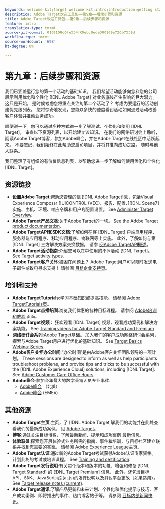 ```yaml
---
keywords: welcome kit;target welcome kit;intro;introduction;getting started
description: Adobe Target欢迎工具包——第9章——后续步骤和资源
title: Adobe Target欢迎工具包——第9章——后续步骤和资源
feature: intro
translation-type: tm+mt
source-git-commit: 0188108d0fe554f60ebc8eda300979e720b7539d
workflow-type: tm+mt
source-wordcount: '698'
ht-degree: 0%

---
```



# 第九章：后续步骤和资源

我们已涵盖运行您的第一个活动的基础知识。 我们希望活动能够向您和您的公司展示利用优化和个性化 [!DNL Adobe Target] 对业务底线产生影响的巨大潜力。 这只是开始。 是时候考虑您将重点关注的第二个活动了？ 考虑为要运行的活动创建优先级列表。 您将惊奇地发现，您能以多快的速度看到活动如何通过活动改善客户体验并推动业务成功。

顺便说一下，您可以通过多种方式进一步了解测试、个性化和使用 [!DNL Target]。 审查以下资源列表，以开始建立该知识。 在我们的网络研讨会上聆听，阅读Adobe Target博客，参加Adobe峰会，并在Adobe Target在线社区中活跃起来。 不要忘记，我们始终在此帮助您启动项目，并将其推向成功之路。 随时与他人联系。

我们整理了有组织的有价值信息列表，以帮助您进一步了解如何使用优化和个性化 [!DNL Target]。

## 资源链接

* **设置Adobe Target**:帮助您管理的信 [!DNL Adobe Target]息，包括Visual Experience Composer [!UICONTROL (VEC)、报告、配置、][!DNL Scene7] 实施、主机、环境、响应令牌和用户的配置设置。 See [Administer Target Overview](/help/administrating-target/administrating-target.md).
* **Adobe Target产品文档**:关于Adobe Target的一切。 See the [Adobe Target product documentation](https://docs.adobe.com/content/help/en/target/using/target-home.html).
* **Adobe TargetAPI和SDK文档**:了解如何在客 [!DNL Target] 户端应用程序、服务器端应用程序、移动应用程序、物联网等上实施。 此外，了解如何与第 [!DNL Target] 三方解决方案交换数据。 请参 [阅Adobe TargetAPI概述](/help/api/api-overview.md)。
* **Adobe Target活动指南**:介绍您可以在中使用的不同活动 [!DNL Target]。 See [Target activity types](/help/c-activities/target-activities-guide.md).
* **Adobe Target客户关怀**:被困在问题上？ Adobe Target用户可以随时发送电子邮件或致电寻求支持！ 请参阅 [目标企业支持页](https://helpx.adobe.com/contact/enterprise-support.ec.html#target)。

## 培训和支持

* **Adobe TargetTutorials**:学习基础知识或提高技能。 请参阅 [Adobe TargetTutorials页](https://docs.adobe.com/content/help/en/target-learn/tutorials/overview.html)。
* **Adobe Target点播培训**:浏览我们优惠的各种目标课程。 请参阅 [Adobe培训和教程](https://helpx.adobe.com/learning.html?promoid=KAUDK) 页面。
* **Adobe Target视频：** 狂欢观看 [!DNL Target] 视频，观看成功案例和解决方案功能。 See [Training videos for Adobe Target Standard and Premium](/help/c-intro/target-standard-premium-training-videos.md)
* **网络研讨会系列**:Adobe Target基础。 加入我们的客户成功网络研讨会系列，探索与Adobe Target用户进行优化的基础知识。 See [Target Basics Webinar Series](/help/cmp-resources-and-contact-information.md#concept_11902FAC95C64479AABE020557A7EEE4).
* **Adobe客户关怀办公时间**:“办公时间”是由Adobe客户关怀团队领导的一项计划。 These sessions are designed to inform as well as help participants troubleshoot problems, and provide tips and tricks to be successful with the [!DNL Adobe Experience Cloud] solutions, including [!DNL Target]. See [Adobe Customer Care Office Hours](/help/cmp-resources-and-contact-information.md#concept_58EA30379D3B48C4848BA2A8C464A5B7).
* **Adobe峰会**:参加今年最大的数字营销人员专业事件。
   * [Adobe峰会](https://summit.adobe.com/na/) （北美）
   * [Adobe峰会](http://summit-emea.adobe.com/emea/) (EMEA)

## 其他资源

* **Adobe Target主页**:主页，了 [!DNL Adobe Target]解我们的功能并在此处查看我们的最新成功案例。 见 [Adobe Target](https://www.adobe.com/cn/marketing/target.html)。
* **博客**:通过关注目标博客，了解最新新闻、提示和成功案例 [最新信息](https://blog.adobe.com/en/2020/07/29/adobe-target-announces-enhanced-analytics-measurement-for-ai-powered-testing-and-personalization.html#gs.di9df5)。
* **体验联盟**:探索您开展体验式业务所需的指南、事件和培训，与目标社区建立联系并找到您需要的答案。 请参阅 [Adobe Experience League主页](https://experienceleague.adobe.com/#home)。
* **Adobe Target认证**:通过新的Adobe Target考试获得Adobe认证专家资格。 计划此处的考试或培训课程。 See [Training and certification](/help/c-intro/training-and-certification.md).
* **Adobe Target发行说明**:有关每个版本和版本的功能、增强和修复 [!DNL Target Standard] 的 [!DNL Target Premium] 信息。 此外，还包含目标API、SDK、JavaScript库(at.js)的发行说明以及其他平台更改（如果适用）。 See [Target release notes (current)](/help/r-release-notes/release-notes.md).
* **Adobe Target通讯**:了解产品更新和未来计划、个性化和优化提示与技巧、客户成功案例、即将推出的事件、热门博客帖子等。 请参阅 [目标内部新闻快讯](/help/r-release-notes/target-insider-newsletter.md)。

